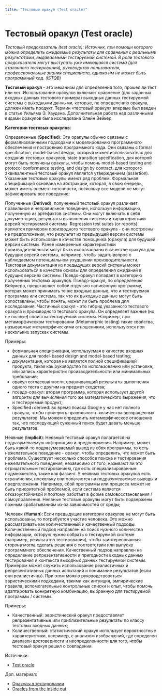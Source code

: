 ```yaml
---
title: "Тестовый оракул (Test oracle)"
---
```


# Тестовый оракул (Test oracle)

_Тестовый предсказатель (test oracle): Источник, при помощи которого можно определить ожидаемые результаты для сравнения с реальными результатами, выдаваемыми тестируемой системой. В роли тестового предсказателя могут выступать уже имеющаяся система (для эталонного тестирования), руководство пользователя, профессиональные знания специалиста, однако им не может быть программный код. (ISTQB)_

**Тестовый оракул** - это механизм для определения того, прошел ли тест или нет. Использование оракулов включает сравнение (для заданных входных данных тестового примера) выходных данных тестируемой системы с выходными данными, которые, по определению оракула, должен иметь продукт. Термин «тестовый оракул» впервые был введен в статье Уильяма Э. Хаудена. Дополнительная работа над различными видами оракулов была исследована Элейн Вейкер.

**Категории тестовых оракулов**:

Определенные (**Specified**): Эти оракулы обычно связаны с формализованными подходами к моделированию программного обеспечения и построению программного кода. Они связаны с formal specification, model-based design, который может использоваться для создания тестовых оракулов, state transition specification, для которой могут быть получены оракулы, чтобы помочь model-based testing and protocol conformance testing, and design by contract, для которого эквивалентный тестовый оракул является утверждением (assertion). Указанные тестовые оракулы имеют ряд проблем. Формальная спецификация основана на абстракции, которая, в свою очередь, может иметь элемент неточности, поскольку все модели не могут зафиксировать все поведение;

Полученные (**Derived**): полученный тестовый оракул различает правильное и неправильное поведение, используя информацию, полученную из артефактов системы. Они могут включать в себя документацию, результаты выполнения системы и характеристики версий тестируемой системы. Regression test suites (or reports) являются примером производного тестового оракула - они построены на предположении, что результат из предыдущей версии системы может быть использован в качестве помощника (оракула) для будущей версии системы. Ранее измеренные характеристики производительности могут быть использованы в качестве оракула для будущих версий системы, например, чтобы задать вопрос о наблюдаемом потенциальном ухудшении производительности. Текстовая документация из предыдущих версий системы может использоваться в качестве основы для определения ожиданий в будущих версиях системы. Псевдо-оракул попадает в категорию полученных тестовых оракулов. Псевдо-оракул, по определению Вейукера, представляет собой отдельно написанную программу, которая может принимать те же входные данные, что и тестируемая программа или система, так что их выходные данные могут быть сопоставлены, чтобы понять, может ли быть проблема для исследования. Частичный оракул - это гибрид указанного тестового оракула и производного тестового оракула. Он определяет важные (но не полные) свойства тестируемой системы. Например, при метаморфическом тестировании (Metamorphic testing) такие свойства, называемые метаморфическими отношениями, используются при нескольких запусках системы.

Примеры:

* формальная спецификация, используемая в качестве входных данных для model-based design and model-based testing;
* документация, которая не является полной спецификацией продукта, такая как руководство по использованию или установке, или запись характеристик производительности или минимальных требований;
* оракул согласованности, сравнивающий результаты выполнения одного теста с другим на предмет сходства;
* псевдо-оракул: вторая программа, которая использует другой алгоритм для вычисления того же математического выражения, что и тестируемый продукт;
* Specified+derived: во время поиска Google у нас нет полного оракула, чтобы проверить правильность количества возвращенных результатов. Мы можем определить метаморфическое отношение так, что последующий суженный поиск будет давать меньше результатов.

Неявные (**Implicit**): Неявный тестовый оракул полагается на подразумеваемую информацию и предположения. Например, может быть какой-то подразумеваемый вывод из сбоя программы, то есть нежелательное поведение - оракул, чтобы определить, что может быть проблема. Существует несколько способов поиска и тестирования нежелательного поведения, независимо от того, называют ли это отрицательным тестированием, где есть специализированные подмножества, такие как фаззинг. У неявных тестовых оракулов есть ограничения, поскольку они полагаются на подразумеваемые выводы и предположения. Например, сбой программы или процесса может не быть приоритетной проблемой, если система является отказоустойчивой и поэтому работает в форме самовосстановления / самоуправления. Неявные тестовые оракулы могут быть подвержены ложным срабатываниям из-за зависимостей от среды;

Человек (**Human**): Если предыдущие категории оракулов не могут быть использованы, то потребуется участие человека. Это можно рассматривать как количественный и качественный подходы. Количественный подход направлен на поиск нужного количества информации, которую нужно собрать о тестируемой системе (например, результатов тестирования), чтобы заинтересованная сторона могла сделать решения о соответствии или выпуске программного обеспечения. Качественный подход направлен на определение репрезентативности и пригодности входных данных тестирования и контекста выходных данных тестируемой системы. Примером может служить использование реалистичных и репрезентативных данных испытаний и понимание результатов (если они реалистичны). При этом можно руководствоваться эвристическими подходами, такими как интуиция, эмпирические правила, вспомогательные контрольные списки и опыт, чтобы помочь адаптировать конкретную комбинацию, выбранную для тестируемой программы / системы.

Примеры:

* Качественный: эвристический оракул предоставляет репрезентативные или приблизительные результаты по классу тестовых входных данных;
* Количественный: статистический оракул использует вероятностные характеристики, например, с анализом изображений, где определен диапазон достоверности и неопределенности для того, чтобы тестовый оракул решил о совпадении.

Источники:

* [Test oracle](https://en.wikipedia.org/wiki/Test\_oracle)

Доп. материал:

* [Оракулы в тестировании](https://telegra.ph/Orakuly-v-testirovanii-10-17)
* [Oracles from the inside out](https://www.developsense.com/blog/2015/09/oracles-from-the-inside-out/)

